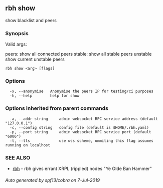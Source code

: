 ## rbh show

show blacklist and peers

### Synopsis

Valid args:

  peers: show all connected peers
  stable: show all stable peers
  unstable show current unstable peers

```
rbh show <arg> [flags]
```

### Options

```
  -x, --anonymise   Anonymise the peers IP for testing/ci purposes
  -h, --help        help for show
```

### Options inherited from parent commands

```
  -a, --addr string     admin websocket RPC service address (default "127.0.0.1")
  -c, --config string   config file (default is $HOME/.rbh.yaml)
  -p, --port string     admin websocket RPC service port (default "6006")
  -t, --tls             use wss scheme, ommiting this flag assumes running on localhost
```

### SEE ALSO

* [rbh](rbh.md)	 - rbh gives errant XRPL (rippled) nodes "Ye Olde Ban Hammer"

###### Auto generated by spf13/cobra on 7-Jul-2019
